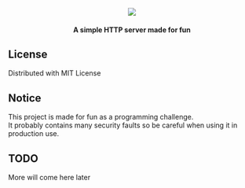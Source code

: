 <p align="center">
  <img src="https://raw.githubusercontent.com/revoxhere/Shttp-server/80ff51e573c95db484fa740585ad55b9c034dc3b/Shhtp.svg">
  <h4 align="center">A simple HTTP server made for fun</h4>
</p>

## License

Distributed with MIT License

## Notice

This project is made for fun as a programming challenge.<br>
It probably contains many security faults so be careful when using it in production use.

## TODO

More will come here later
